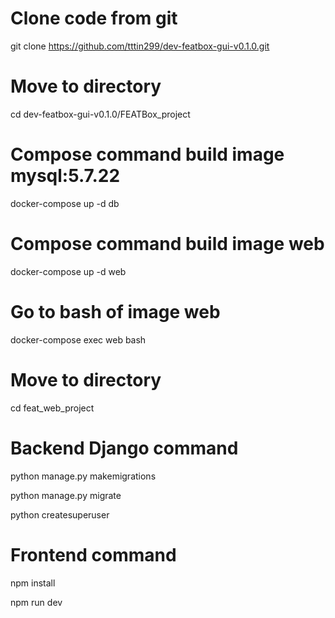 # Clone code from git
git clone https://github.com/tttin299/dev-featbox-gui-v0.1.0.git

# Move to directory
cd dev-featbox-gui-v0.1.0/FEATBox_project

# Compose command build image mysql:5.7.22
docker-compose up -d db

# Compose command build image web
docker-compose up -d web

# Go to bash of image web
docker-compose exec web bash

# Move to directory
cd feat_web_project

# Backend Django command
python manage.py makemigrations

python manage.py migrate

python createsuperuser

# Frontend command
npm install 

npm run dev